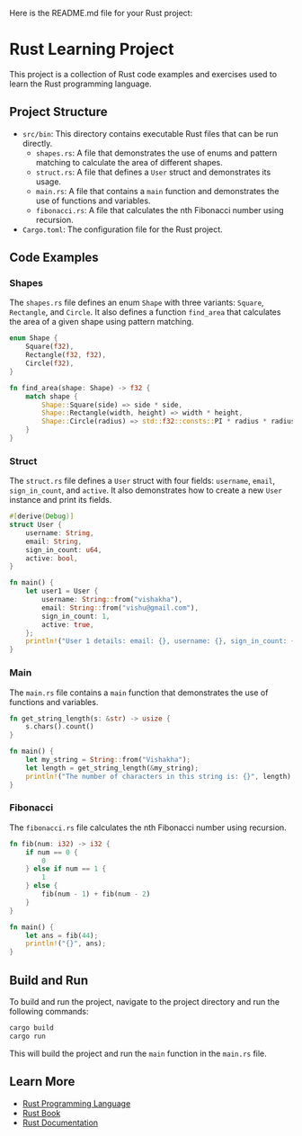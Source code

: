 

Here is the README.md file for your Rust project:

# Rust Learning Project

This project is a collection of Rust code examples and exercises used to learn the Rust programming language.

## Project Structure

* `src/bin`: This directory contains executable Rust files that can be run directly.
	+ `shapes.rs`: A file that demonstrates the use of enums and pattern matching to calculate the area of different shapes.
	+ `struct.rs`: A file that defines a `User` struct and demonstrates its usage.
	+ `main.rs`: A file that contains a `main` function and demonstrates the use of functions and variables.
	+ `fibonacci.rs`: A file that calculates the nth Fibonacci number using recursion.
* `Cargo.toml`: The configuration file for the Rust project.

## Code Examples

### Shapes

The `shapes.rs` file defines an enum `Shape` with three variants: `Square`, `Rectangle`, and `Circle`. It also defines a function `find_area` that calculates the area of a given shape using pattern matching.

```rust
enum Shape {
    Square(f32),
    Rectangle(f32, f32),
    Circle(f32),
}

fn find_area(shape: Shape) -> f32 {
    match shape {
        Shape::Square(side) => side * side,
        Shape::Rectangle(width, height) => width * height,
        Shape::Circle(radius) => std::f32::consts::PI * radius * radius,
    }
}
```

### Struct

The `struct.rs` file defines a `User` struct with four fields: `username`, `email`, `sign_in_count`, and `active`. It also demonstrates how to create a new `User` instance and print its fields.

```rust
#[derive(Debug)]
struct User {
    username: String,
    email: String,
    sign_in_count: u64,
    active: bool,
}

fn main() {
    let user1 = User {
        username: String::from("vishakha"),
        email: String::from("vishu@gmail.com"),
        sign_in_count: 1,
        active: true,
    };
    println!("User 1 details: email: {}, username: {}, sign_in_count: {}, active: {}", user1.email, user1.username, user1.sign_in_count, user1.active);
}
```

### Main

The `main.rs` file contains a `main` function that demonstrates the use of functions and variables.

```rust
fn get_string_length(s: &str) -> usize {
    s.chars().count()
}

fn main() {
    let my_string = String::from("Vishakha");
    let length = get_string_length(&my_string);
    println!("The number of characters in this string is: {}", length)
}
```

### Fibonacci

The `fibonacci.rs` file calculates the nth Fibonacci number using recursion.

```rust
fn fib(num: i32) -> i32 {
    if num == 0 {
        0
    } else if num == 1 {
        1
    } else {
        fib(num - 1) + fib(num - 2)
    }
}

fn main() {
    let ans = fib(44);
    println!("{}", ans);
}
```

## Build and Run

To build and run the project, navigate to the project directory and run the following commands:

```bash
cargo build
cargo run
```

This will build the project and run the `main` function in the `main.rs` file.

## Learn More

* [Rust Programming Language](https://www.rust-lang.org/)
* [Rust Book](https://doc.rust-lang.org/book/)
* [Rust Documentation](https://doc.rust-lang.org/std/)
